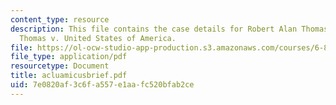 ```yaml
---
content_type: resource
description: This file contains the case details for Robert Alan Thomas and Carleen
  Thomas v. United States of America.
file: https://ol-ocw-studio-app-production.s3.amazonaws.com/courses/6-805-ethics-and-the-law-on-the-electronic-frontier-fall-2005/7e0820af3c6fa557e1aafc520bfab2ce_acluamicusbrief.pdf
file_type: application/pdf
resourcetype: Document
title: acluamicusbrief.pdf
uid: 7e0820af-3c6f-a557-e1aa-fc520bfab2ce
---
```

